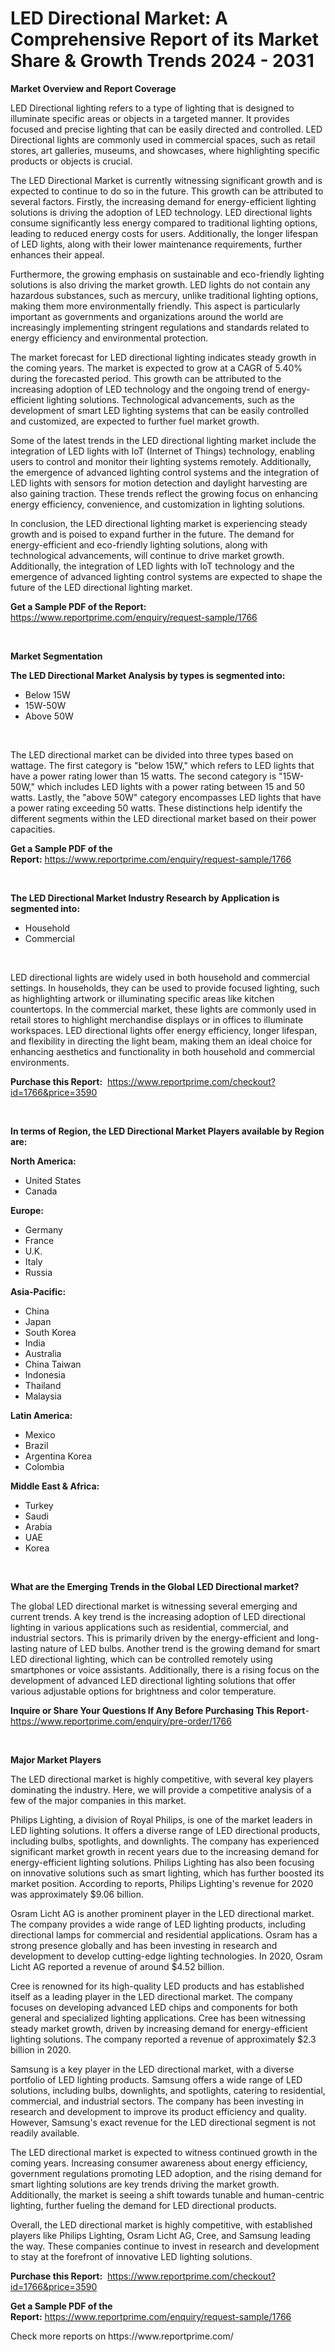 <p><h1>LED Directional Market: A Comprehensive Report of its Market Share & Growth Trends 2024 - 2031</h1></p><p><strong>Market Overview and Report Coverage</strong></p>
<p><p>LED Directional lighting refers to a type of lighting that is designed to illuminate specific areas or objects in a targeted manner. It provides focused and precise lighting that can be easily directed and controlled. LED Directional lights are commonly used in commercial spaces, such as retail stores, art galleries, museums, and showcases, where highlighting specific products or objects is crucial.</p><p>The LED Directional Market is currently witnessing significant growth and is expected to continue to do so in the future. This growth can be attributed to several factors. Firstly, the increasing demand for energy-efficient lighting solutions is driving the adoption of LED technology. LED directional lights consume significantly less energy compared to traditional lighting options, leading to reduced energy costs for users. Additionally, the longer lifespan of LED lights, along with their lower maintenance requirements, further enhances their appeal.</p><p>Furthermore, the growing emphasis on sustainable and eco-friendly lighting solutions is also driving the market growth. LED lights do not contain any hazardous substances, such as mercury, unlike traditional lighting options, making them more environmentally friendly. This aspect is particularly important as governments and organizations around the world are increasingly implementing stringent regulations and standards related to energy efficiency and environmental protection.</p><p>The market forecast for LED directional lighting indicates steady growth in the coming years. The market is expected to grow at a CAGR of 5.40% during the forecasted period. This growth can be attributed to the increasing adoption of LED technology and the ongoing trend of energy-efficient lighting solutions. Technological advancements, such as the development of smart LED lighting systems that can be easily controlled and customized, are expected to further fuel market growth.</p><p>Some of the latest trends in the LED directional lighting market include the integration of LED lights with IoT (Internet of Things) technology, enabling users to control and monitor their lighting systems remotely. Additionally, the emergence of advanced lighting control systems and the integration of LED lights with sensors for motion detection and daylight harvesting are also gaining traction. These trends reflect the growing focus on enhancing energy efficiency, convenience, and customization in lighting solutions.</p><p>In conclusion, the LED directional lighting market is experiencing steady growth and is poised to expand further in the future. The demand for energy-efficient and eco-friendly lighting solutions, along with technological advancements, will continue to drive market growth. Additionally, the integration of LED lights with IoT technology and the emergence of advanced lighting control systems are expected to shape the future of the LED directional lighting market.</p></p>
<p><strong>Get a Sample PDF of the Report:</strong> <a href="https://www.reportprime.com/enquiry/request-sample/1766">https://www.reportprime.com/enquiry/request-sample/1766</a></p>
<p>&nbsp;</p>
<p><strong>Market Segmentation</strong></p>
<p><strong>The LED Directional Market Analysis by types is segmented into:</strong></p>
<p><ul><li>Below 15W</li><li>15W-50W</li><li>Above 50W</li></ul></p>
<p>&nbsp;</p>
<p><p>The LED directional market can be divided into three types based on wattage. The first category is "below 15W," which refers to LED lights that have a power rating lower than 15 watts. The second category is "15W-50W," which includes LED lights with a power rating between 15 and 50 watts. Lastly, the "above 50W" category encompasses LED lights that have a power rating exceeding 50 watts. These distinctions help identify the different segments within the LED directional market based on their power capacities.</p></p>
<p><strong>Get a Sample PDF of the Report:</strong>&nbsp;<a href="https://www.reportprime.com/enquiry/request-sample/1766">https://www.reportprime.com/enquiry/request-sample/1766</a></p>
<p>&nbsp;</p>
<p><strong>The LED Directional Market Industry Research by Application is segmented into:</strong></p>
<p><ul><li>Household</li><li>Commercial</li></ul></p>
<p>&nbsp;</p>
<p><p>LED directional lights are widely used in both household and commercial settings. In households, they can be used to provide focused lighting, such as highlighting artwork or illuminating specific areas like kitchen countertops. In the commercial market, these lights are commonly used in retail stores to highlight merchandise displays or in offices to illuminate workspaces. LED directional lights offer energy efficiency, longer lifespan, and flexibility in directing the light beam, making them an ideal choice for enhancing aesthetics and functionality in both household and commercial environments.</p></p>
<p><strong>Purchase this Report:</strong>&nbsp; <a href="https://www.reportprime.com/checkout?id=1766&price=3590">https://www.reportprime.com/checkout?id=1766&price=3590</a></p>
<p>&nbsp;</p>
<p><strong>In terms of Region, the LED Directional Market Players available by Region are:</strong></p>
<p>
    <p> <strong> North America: </strong>
        <ul>
            <li>United States</li>
            <li>Canada</li>
        </ul>
        </p> 
    <p> <strong> Europe: </strong>
        <ul>
            <li>Germany</li>
            <li>France</li>
            <li>U.K.</li>
            <li>Italy</li>
            <li>Russia</li>
        </ul>
        </p> 
    <p> <strong> Asia-Pacific: </strong>
        <ul>
            <li>China</li>
            <li>Japan</li>
            <li>South Korea</li>
            <li>India</li>
            <li>Australia</li>
            <li>China Taiwan</li>
            <li>Indonesia</li>
            <li>Thailand</li>
            <li>Malaysia</li>
        </ul>
        </p> 
    <p> <strong> Latin America: </strong>
        <ul>
            <li>Mexico</li>
            <li>Brazil</li>
            <li>Argentina Korea</li>
            <li>Colombia</li>
        </ul>
        </p> 
    <p> <strong> Middle East & Africa: </strong>
        <ul>
            <li>Turkey</li>
            <li>Saudi</li>
            <li>Arabia</li>
            <li>UAE</li>
            <li>Korea</li>
        </ul>
    </p>
    </p>
<p>&nbsp;</p>
<p><strong>What are the Emerging Trends in the Global LED Directional market?</strong></p>
<p><p>The global LED directional market is witnessing several emerging and current trends. A key trend is the increasing adoption of LED directional lighting in various applications such as residential, commercial, and industrial sectors. This is primarily driven by the energy-efficient and long-lasting nature of LED bulbs. Another trend is the growing demand for smart LED directional lighting, which can be controlled remotely using smartphones or voice assistants. Additionally, there is a rising focus on the development of advanced LED directional lighting solutions that offer various adjustable options for brightness and color temperature.</p></p>
<p><strong>Inquire or Share Your Questions If Any Before Purchasing This Report</strong>- <a href="https://www.reportprime.com/enquiry/pre-order/1766">https://www.reportprime.com/enquiry/pre-order/1766</a></p>
<p>&nbsp;</p>
<p><strong>Major Market Players</strong></p>
<p><p>The LED directional market is highly competitive, with several key players dominating the industry. Here, we will provide a competitive analysis of a few of the major companies in this market.</p><p>Philips Lighting, a division of Royal Philips, is one of the market leaders in LED lighting solutions. It offers a diverse range of LED directional products, including bulbs, spotlights, and downlights. The company has experienced significant market growth in recent years due to the increasing demand for energy-efficient lighting solutions. Philips Lighting has also been focusing on innovative solutions such as smart lighting, which has further boosted its market position. According to reports, Philips Lighting's revenue for 2020 was approximately $9.06 billion.</p><p>Osram Licht AG is another prominent player in the LED directional market. The company provides a wide range of LED lighting products, including directional lamps for commercial and residential applications. Osram has a strong presence globally and has been investing in research and development to develop cutting-edge lighting technologies. In 2020, Osram Licht AG reported a revenue of around $4.52 billion.</p><p>Cree is renowned for its high-quality LED products and has established itself as a leading player in the LED directional market. The company focuses on developing advanced LED chips and components for both general and specialized lighting applications. Cree has been witnessing steady market growth, driven by increasing demand for energy-efficient lighting solutions. The company reported a revenue of approximately $2.3 billion in 2020.</p><p>Samsung is a key player in the LED directional market, with a diverse portfolio of LED lighting products. Samsung offers a wide range of LED solutions, including bulbs, downlights, and spotlights, catering to residential, commercial, and industrial sectors. The company has been investing in research and development to improve its product efficiency and quality. However, Samsung's exact revenue for the LED directional segment is not readily available.</p><p>The LED directional market is expected to witness continued growth in the coming years. Increasing consumer awareness about energy efficiency, government regulations promoting LED adoption, and the rising demand for smart lighting solutions are key trends driving the market growth. Additionally, the market is seeing a shift towards tunable and human-centric lighting, further fueling the demand for LED directional products.</p><p>Overall, the LED directional market is highly competitive, with established players like Philips Lighting, Osram Licht AG, Cree, and Samsung leading the way. These companies continue to invest in research and development to stay at the forefront of innovative LED lighting solutions.</p></p>
<p><strong>Purchase this Report:</strong>&nbsp;&nbsp;<a href="https://www.reportprime.com/checkout?id=1766&price=3590">https://www.reportprime.com/checkout?id=1766&price=3590</a></p>
<p></p>
<p><strong>Get a Sample PDF of the Report:</strong>&nbsp;<a href="https://www.reportprime.com/enquiry/request-sample/1766">https://www.reportprime.com/enquiry/request-sample/1766</a></p>
<p>Check more reports on https://www.reportprime.com/</p>